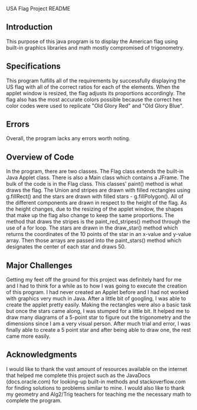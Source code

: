USA Flag Project README

Introduction
-----------------------------------
This purpose of this java program is to display the American flag using
built-in graphics libraries and math mostly compromised of trigonometry.

Specifications
-----------------------------------
This program fulfills all of the requirements by successfully displaying the US 
flag with all of the correct ratios for each of the elements. When the applet
window is resized, the flag adjusts its proportions accordingly. The flag
also has the most accurate colors possible because the correct hex color codes
were used to replicate "Old Glory Red" and "Old Glory Blue".

Errors
-----------------------------------
Overall, the program lacks any errors worth noting.

Overview of Code
-----------------------------------
In the program, there are two classes. The Flag class extends the built-in 
Java Applet class. There is also a Main class which contains a JFrame. The bulk
of the code is in the Flag class. This classes' paint() method is what draws the 
flag. The Union and stripes are drawn with filled rectangles using g.fillRect() and 
the stars are drawn with filled stars - g.fillPolygon(). All of the different components 
are drawn in respect to the height of the flag. As the height changes, due to the 
resizing of the applet window, the shapes that make up the flag also change to keep 
the same proportions. The method that draws the stripes is the paint_red_stripes() method
through the use of a for loop. The stars are drawn in the draw_star() method which returns
the coordinates of the 10 points of the star in an x-value and y-value array. Then those 
arrays are passed into the paint_stars() method which designates the center of each star
and draws 50.

Major Challenges
-----------------------------------
Getting my feet off the ground for this project was definitely hard for me and I had to think 
for a while as to how I was going to execute the creation of this program. I had never 
created an Applet before and I had not worked with graphics very much in Java. After a little
bit of googling, I was able to create the applet pretty easily. Making the rectangles were also
a basic task but once the stars came along, I was stumped for a little bit. It helped me to draw
many diagrams of a 5-point star to figure out the trigonometry and the dimensions since I am a 
very visual person. After much trial and error, I was finally able to create a 5 point star
and after being able to draw one, the rest came more easily.

Acknowledgments
-----------------------------------
I would like to thank the vast amount of resources available on the internet that helped me 
complete this project such as the JavaDocs (docs.oracle.com) for looking-up built-in methods 
and stackoverflow.com for finding solutions to problems similar to mine. I would also like to 
thank my geometry and Alg2/Trig teachers for teaching me the necessary math to complete the program.
